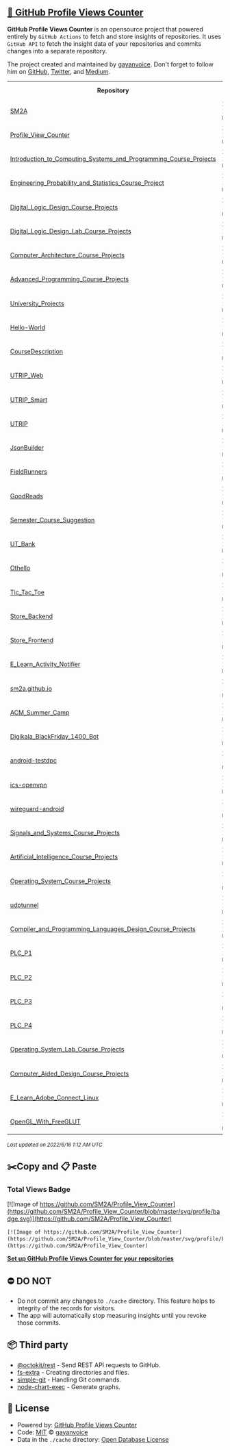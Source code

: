 ## [🚀 GitHub Profile Views Counter](https://github.com/gayanvoice/github-profile-views-counter)
**GitHub Profile Views Counter** is an opensource project that powered entirely by  `GitHub Actions` to fetch and store insights of repositories.
It uses `GitHub API` to fetch the insight data of your repositories and commits changes into a separate repository.

The project created and maintained by [gayanvoice](https://github.com/gayanvoice). Don't forget to follow him on [GitHub](https://github.com/gayanvoice), [Twitter](https://twitter.com/gayanvoice), and [Medium](https://gayanvoice.medium.com/).

<table>
	<tr>
		<th>
			Repository
		</th>
		<th>
			Last Updated
		</th>
		<th>
			Unique
		</th>
		<th>
			Views
		</th>
	</tr>
	<tr>
		<td>
			<a href="https://github.com/SM2A/Profile_View_Counter/tree/master/readme/330442903/year.md">
				SM2A
			</a>
		</td>
		<td>
			2022/6/14 1:15 AM UTC
		</td>
		<td>
			54
		</td>
		<td>
			<img alt="Response time graph" src="https://github.com/SM2A/Profile_View_Counter/raw/master/graph/330442903/small/year.png" height="20"> 106
		</td>
	</tr>
	<tr>
		<td>
			<a href="https://github.com/SM2A/Profile_View_Counter/tree/master/readme/427362212/year.md">
				Profile_View_Counter
			</a>
		</td>
		<td>
			2022/6/14 12:00 AM UTC
		</td>
		<td>
			121
		</td>
		<td>
			<img alt="Response time graph" src="https://github.com/SM2A/Profile_View_Counter/raw/master/graph/427362212/small/year.png" height="20"> 540
		</td>
	</tr>
	<tr>
		<td>
			<a href="https://github.com/SM2A/Profile_View_Counter/tree/master/readme/412187822/year.md">
				Introduction_to_Computing_Systems_and_Programming_Course_Projects
			</a>
		</td>
		<td>
			2022/6/14 1:15 AM UTC
		</td>
		<td>
			23
		</td>
		<td>
			<img alt="Response time graph" src="https://github.com/SM2A/Profile_View_Counter/raw/master/graph/412187822/small/year.png" height="20"> 43
		</td>
	</tr>
	<tr>
		<td>
			<a href="https://github.com/SM2A/Profile_View_Counter/tree/master/readme/413804331/year.md">
				Engineering_Probability_and_Statistics_Course_Project
			</a>
		</td>
		<td>
			2022/6/14 1:15 AM UTC
		</td>
		<td>
			24
		</td>
		<td>
			<img alt="Response time graph" src="https://github.com/SM2A/Profile_View_Counter/raw/master/graph/413804331/small/year.png" height="20"> 95
		</td>
	</tr>
	<tr>
		<td>
			<a href="https://github.com/SM2A/Profile_View_Counter/tree/master/readme/414360951/year.md">
				Digital_Logic_Design_Course_Projects
			</a>
		</td>
		<td>
			2022/6/14 1:15 AM UTC
		</td>
		<td>
			45
		</td>
		<td>
			<img alt="Response time graph" src="https://github.com/SM2A/Profile_View_Counter/raw/master/graph/414360951/small/year.png" height="20"> 262
		</td>
	</tr>
	<tr>
		<td>
			<a href="https://github.com/SM2A/Profile_View_Counter/tree/master/readme/414366201/year.md">
				Digital_Logic_Design_Lab_Course_Projects
			</a>
		</td>
		<td>
			2022/6/14 1:16 AM UTC
		</td>
		<td>
			79
		</td>
		<td>
			<img alt="Response time graph" src="https://github.com/SM2A/Profile_View_Counter/raw/master/graph/414366201/small/year.png" height="20"> 320
		</td>
	</tr>
	<tr>
		<td>
			<a href="https://github.com/SM2A/Profile_View_Counter/tree/master/readme/414517214/year.md">
				Computer_Architecture_Course_Projects
			</a>
		</td>
		<td>
			2022/6/14 12:00 AM UTC
		</td>
		<td>
			180
		</td>
		<td>
			<img alt="Response time graph" src="https://github.com/SM2A/Profile_View_Counter/raw/master/graph/414517214/small/year.png" height="20"> 1058
		</td>
	</tr>
	<tr>
		<td>
			<a href="https://github.com/SM2A/Profile_View_Counter/tree/master/readme/412364586/year.md">
				Advanced_Programming_Course_Projects
			</a>
		</td>
		<td>
			2022/6/14 12:00 AM UTC
		</td>
		<td>
			38
		</td>
		<td>
			<img alt="Response time graph" src="https://github.com/SM2A/Profile_View_Counter/raw/master/graph/412364586/small/year.png" height="20"> 107
		</td>
	</tr>
	<tr>
		<td>
			<a href="https://github.com/SM2A/Profile_View_Counter/tree/master/readme/412880224/year.md">
				University_Projects
			</a>
		</td>
		<td>
			2022/6/14 12:00 AM UTC
		</td>
		<td>
			276
		</td>
		<td>
			<img alt="Response time graph" src="https://github.com/SM2A/Profile_View_Counter/raw/master/graph/412880224/small/year.png" height="20"> 521
		</td>
	</tr>
	<tr>
		<td>
			<a href="https://github.com/SM2A/Profile_View_Counter/tree/master/readme/390043768/year.md">
				Hello-World
			</a>
		</td>
		<td>
			2022/6/14 1:16 AM UTC
		</td>
		<td>
			28
		</td>
		<td>
			<img alt="Response time graph" src="https://github.com/SM2A/Profile_View_Counter/raw/master/graph/390043768/small/year.png" height="20"> 92
		</td>
	</tr>
	<tr>
		<td>
			<a href="https://github.com/SM2A/Profile_View_Counter/tree/master/readme/411045327/year.md">
				CourseDescription
			</a>
		</td>
		<td>
			2022/6/14 1:16 AM UTC
		</td>
		<td>
			39
		</td>
		<td>
			<img alt="Response time graph" src="https://github.com/SM2A/Profile_View_Counter/raw/master/graph/411045327/small/year.png" height="20"> 69
		</td>
	</tr>
	<tr>
		<td>
			<a href="https://github.com/SM2A/Profile_View_Counter/tree/master/readme/279807024/year.md">
				UTRIP_Web
			</a>
		</td>
		<td>
			2022/6/14 1:16 AM UTC
		</td>
		<td>
			15
		</td>
		<td>
			<img alt="Response time graph" src="https://github.com/SM2A/Profile_View_Counter/raw/master/graph/279807024/small/year.png" height="20"> 29
		</td>
	</tr>
	<tr>
		<td>
			<a href="https://github.com/SM2A/Profile_View_Counter/tree/master/readme/271093860/year.md">
				UTRIP_Smart
			</a>
		</td>
		<td>
			2022/6/14 1:17 AM UTC
		</td>
		<td>
			8
		</td>
		<td>
			<img alt="Response time graph" src="https://github.com/SM2A/Profile_View_Counter/raw/master/graph/271093860/small/year.png" height="20"> 11
		</td>
	</tr>
	<tr>
		<td>
			<a href="https://github.com/SM2A/Profile_View_Counter/tree/master/readme/266310885/year.md">
				UTRIP
			</a>
		</td>
		<td>
			2022/6/14 1:17 AM UTC
		</td>
		<td>
			15
		</td>
		<td>
			<img alt="Response time graph" src="https://github.com/SM2A/Profile_View_Counter/raw/master/graph/266310885/small/year.png" height="20"> 49
		</td>
	</tr>
	<tr>
		<td>
			<a href="https://github.com/SM2A/Profile_View_Counter/tree/master/readme/262395788/year.md">
				JsonBuilder
			</a>
		</td>
		<td>
			2022/6/14 1:17 AM UTC
		</td>
		<td>
			16
		</td>
		<td>
			<img alt="Response time graph" src="https://github.com/SM2A/Profile_View_Counter/raw/master/graph/262395788/small/year.png" height="20"> 37
		</td>
	</tr>
	<tr>
		<td>
			<a href="https://github.com/SM2A/Profile_View_Counter/tree/master/readme/257704630/year.md">
				FieldRunners
			</a>
		</td>
		<td>
			2022/6/14 1:17 AM UTC
		</td>
		<td>
			19
		</td>
		<td>
			<img alt="Response time graph" src="https://github.com/SM2A/Profile_View_Counter/raw/master/graph/257704630/small/year.png" height="20"> 76
		</td>
	</tr>
	<tr>
		<td>
			<a href="https://github.com/SM2A/Profile_View_Counter/tree/master/readme/412386961/year.md">
				GoodReads
			</a>
		</td>
		<td>
			2022/6/14 1:17 AM UTC
		</td>
		<td>
			15
		</td>
		<td>
			<img alt="Response time graph" src="https://github.com/SM2A/Profile_View_Counter/raw/master/graph/412386961/small/year.png" height="20"> 40
		</td>
	</tr>
	<tr>
		<td>
			<a href="https://github.com/SM2A/Profile_View_Counter/tree/master/readme/412379909/year.md">
				Semester_Course_Suggestion
			</a>
		</td>
		<td>
			2022/6/14 1:17 AM UTC
		</td>
		<td>
			13
		</td>
		<td>
			<img alt="Response time graph" src="https://github.com/SM2A/Profile_View_Counter/raw/master/graph/412379909/small/year.png" height="20"> 20
		</td>
	</tr>
	<tr>
		<td>
			<a href="https://github.com/SM2A/Profile_View_Counter/tree/master/readme/412199246/year.md">
				UT_Bank
			</a>
		</td>
		<td>
			2022/6/14 1:18 AM UTC
		</td>
		<td>
			15
		</td>
		<td>
			<img alt="Response time graph" src="https://github.com/SM2A/Profile_View_Counter/raw/master/graph/412199246/small/year.png" height="20"> 35
		</td>
	</tr>
	<tr>
		<td>
			<a href="https://github.com/SM2A/Profile_View_Counter/tree/master/readme/412193903/year.md">
				Othello
			</a>
		</td>
		<td>
			2022/6/14 1:18 AM UTC
		</td>
		<td>
			8
		</td>
		<td>
			<img alt="Response time graph" src="https://github.com/SM2A/Profile_View_Counter/raw/master/graph/412193903/small/year.png" height="20"> 24
		</td>
	</tr>
	<tr>
		<td>
			<a href="https://github.com/SM2A/Profile_View_Counter/tree/master/readme/412191989/year.md">
				Tic_Tac_Toe
			</a>
		</td>
		<td>
			2022/6/14 1:18 AM UTC
		</td>
		<td>
			11
		</td>
		<td>
			<img alt="Response time graph" src="https://github.com/SM2A/Profile_View_Counter/raw/master/graph/412191989/small/year.png" height="20"> 26
		</td>
	</tr>
	<tr>
		<td>
			<a href="https://github.com/SM2A/Profile_View_Counter/tree/master/readme/393412215/year.md">
				Store_Backend
			</a>
		</td>
		<td>
			2022/6/14 12:00 AM UTC
		</td>
		<td>
			13
		</td>
		<td>
			<img alt="Response time graph" src="https://github.com/SM2A/Profile_View_Counter/raw/master/graph/393412215/small/year.png" height="20"> 95
		</td>
	</tr>
	<tr>
		<td>
			<a href="https://github.com/SM2A/Profile_View_Counter/tree/master/readme/396957307/year.md">
				Store_Frontend
			</a>
		</td>
		<td>
			2022/6/14 1:18 AM UTC
		</td>
		<td>
			9
		</td>
		<td>
			<img alt="Response time graph" src="https://github.com/SM2A/Profile_View_Counter/raw/master/graph/396957307/small/year.png" height="20"> 10
		</td>
	</tr>
	<tr>
		<td>
			<a href="https://github.com/SM2A/Profile_View_Counter/tree/master/readme/356411039/year.md">
				E_Learn_Activity_Notifier
			</a>
		</td>
		<td>
			2022/6/14 1:18 AM UTC
		</td>
		<td>
			11
		</td>
		<td>
			<img alt="Response time graph" src="https://github.com/SM2A/Profile_View_Counter/raw/master/graph/356411039/small/year.png" height="20"> 34
		</td>
	</tr>
	<tr>
		<td>
			<a href="https://github.com/SM2A/Profile_View_Counter/tree/master/readme/354935926/year.md">
				sm2a.github.io
			</a>
		</td>
		<td>
			2022/6/14 1:18 AM UTC
		</td>
		<td>
			21
		</td>
		<td>
			<img alt="Response time graph" src="https://github.com/SM2A/Profile_View_Counter/raw/master/graph/354935926/small/year.png" height="20"> 90
		</td>
	</tr>
	<tr>
		<td>
			<a href="https://github.com/SM2A/Profile_View_Counter/tree/master/readme/388052733/year.md">
				ACM_Summer_Camp
			</a>
		</td>
		<td>
			2022/6/14 1:19 AM UTC
		</td>
		<td>
			2
		</td>
		<td>
			<img alt="Response time graph" src="https://github.com/SM2A/Profile_View_Counter/raw/master/graph/388052733/small/year.png" height="20"> 2
		</td>
	</tr>
	<tr>
		<td>
			<a href="https://github.com/SM2A/Profile_View_Counter/tree/master/readme/434520166/year.md">
				Digikala_BlackFriday_1400_Bot
			</a>
		</td>
		<td>
			2022/6/14 1:19 AM UTC
		</td>
		<td>
			26
		</td>
		<td>
			<img alt="Response time graph" src="https://github.com/SM2A/Profile_View_Counter/raw/master/graph/434520166/small/year.png" height="20"> 64
		</td>
	</tr>
	<tr>
		<td>
			<a href="https://github.com/SM2A/Profile_View_Counter/tree/master/readme/455224484/year.md">
				android-testdpc
			</a>
		</td>
		<td>
			2022/6/14 1:19 AM UTC
		</td>
		<td>
			1
		</td>
		<td>
			<img alt="Response time graph" src="https://github.com/SM2A/Profile_View_Counter/raw/master/graph/455224484/small/year.png" height="20"> 1
		</td>
	</tr>
	<tr>
		<td>
			<a href="https://github.com/SM2A/Profile_View_Counter/tree/master/readme/453880075/year.md">
				ics-openvpn
			</a>
		</td>
		<td>
			2022/6/14 1:19 AM UTC
		</td>
		<td>
			5
		</td>
		<td>
			<img alt="Response time graph" src="https://github.com/SM2A/Profile_View_Counter/raw/master/graph/453880075/small/year.png" height="20"> 22
		</td>
	</tr>
	<tr>
		<td>
			<a href="https://github.com/SM2A/Profile_View_Counter/tree/master/readme/453880097/year.md">
				wireguard-android
			</a>
		</td>
		<td>
			2022/6/14 1:19 AM UTC
		</td>
		<td>
			4
		</td>
		<td>
			<img alt="Response time graph" src="https://github.com/SM2A/Profile_View_Counter/raw/master/graph/453880097/small/year.png" height="20"> 7
		</td>
	</tr>
	<tr>
		<td>
			<a href="https://github.com/SM2A/Profile_View_Counter/tree/master/readme/430050298/year.md">
				Signals_and_Systems_Course_Projects
			</a>
		</td>
		<td>
			2022/6/14 12:00 AM UTC
		</td>
		<td>
			54
		</td>
		<td>
			<img alt="Response time graph" src="https://github.com/SM2A/Profile_View_Counter/raw/master/graph/430050298/small/year.png" height="20"> 166
		</td>
	</tr>
	<tr>
		<td>
			<a href="https://github.com/SM2A/Profile_View_Counter/tree/master/readme/412184416/year.md">
				Artificial_Intelligence_Course_Projects
			</a>
		</td>
		<td>
			2022/6/14 12:00 AM UTC
		</td>
		<td>
			174
		</td>
		<td>
			<img alt="Response time graph" src="https://github.com/SM2A/Profile_View_Counter/raw/master/graph/412184416/small/year.png" height="20"> 831
		</td>
	</tr>
	<tr>
		<td>
			<a href="https://github.com/SM2A/Profile_View_Counter/tree/master/readme/420412422/year.md">
				Operating_System_Course_Projects
			</a>
		</td>
		<td>
			2022/6/14 12:00 AM UTC
		</td>
		<td>
			60
		</td>
		<td>
			<img alt="Response time graph" src="https://github.com/SM2A/Profile_View_Counter/raw/master/graph/420412422/small/year.png" height="20"> 442
		</td>
	</tr>
	<tr>
		<td>
			<a href="https://github.com/SM2A/Profile_View_Counter/tree/master/readme/456796555/year.md">
				udptunnel
			</a>
		</td>
		<td>
			2022/6/14 1:20 AM UTC
		</td>
		<td>
			3
		</td>
		<td>
			<img alt="Response time graph" src="https://github.com/SM2A/Profile_View_Counter/raw/master/graph/456796555/small/year.png" height="20"> 3
		</td>
	</tr>
	<tr>
		<td>
			<a href="https://github.com/SM2A/Profile_View_Counter/tree/master/readme/421735558/year.md">
				Compiler_and_Programming_Languages_Design_Course_Projects
			</a>
		</td>
		<td>
			2022/6/14 12:00 AM UTC
		</td>
		<td>
			52
		</td>
		<td>
			<img alt="Response time graph" src="https://github.com/SM2A/Profile_View_Counter/raw/master/graph/421735558/small/year.png" height="20"> 165
		</td>
	</tr>
	<tr>
		<td>
			<a href="https://github.com/SM2A/Profile_View_Counter/tree/master/readme/459215050/year.md">
				PLC_P1
			</a>
		</td>
		<td>
			2022/6/14 1:20 AM UTC
		</td>
		<td>
			28
		</td>
		<td>
			<img alt="Response time graph" src="https://github.com/SM2A/Profile_View_Counter/raw/master/graph/459215050/small/year.png" height="20"> 170
		</td>
	</tr>
	<tr>
		<td>
			<a href="https://github.com/SM2A/Profile_View_Counter/tree/master/readme/433485806/year.md">
				PLC_P2
			</a>
		</td>
		<td>
			2022/6/14 1:20 AM UTC
		</td>
		<td>
			17
		</td>
		<td>
			<img alt="Response time graph" src="https://github.com/SM2A/Profile_View_Counter/raw/master/graph/433485806/small/year.png" height="20"> 143
		</td>
	</tr>
	<tr>
		<td>
			<a href="https://github.com/SM2A/Profile_View_Counter/tree/master/readme/439019724/year.md">
				PLC_P3
			</a>
		</td>
		<td>
			2022/6/14 1:20 AM UTC
		</td>
		<td>
			24
		</td>
		<td>
			<img alt="Response time graph" src="https://github.com/SM2A/Profile_View_Counter/raw/master/graph/439019724/small/year.png" height="20"> 170
		</td>
	</tr>
	<tr>
		<td>
			<a href="https://github.com/SM2A/Profile_View_Counter/tree/master/readme/444491866/year.md">
				PLC_P4
			</a>
		</td>
		<td>
			2022/6/14 1:20 AM UTC
		</td>
		<td>
			23
		</td>
		<td>
			<img alt="Response time graph" src="https://github.com/SM2A/Profile_View_Counter/raw/master/graph/444491866/small/year.png" height="20"> 160
		</td>
	</tr>
	<tr>
		<td>
			<a href="https://github.com/SM2A/Profile_View_Counter/tree/master/readme/459333884/year.md">
				Operating_System_Lab_Course_Projects
			</a>
		</td>
		<td>
			2022/6/14 12:00 AM UTC
		</td>
		<td>
			95
		</td>
		<td>
			<img alt="Response time graph" src="https://github.com/SM2A/Profile_View_Counter/raw/master/graph/459333884/small/year.png" height="20"> 575
		</td>
	</tr>
	<tr>
		<td>
			<a href="https://github.com/SM2A/Profile_View_Counter/tree/master/readme/460967667/year.md">
				Computer_Aided_Design_Course_Projects
			</a>
		</td>
		<td>
			2022/6/14 1:21 AM UTC
		</td>
		<td>
			9
		</td>
		<td>
			<img alt="Response time graph" src="https://github.com/SM2A/Profile_View_Counter/raw/master/graph/460967667/small/year.png" height="20"> 54
		</td>
	</tr>
	<tr>
		<td>
			<a href="https://github.com/SM2A/Profile_View_Counter/tree/master/readme/461245948/year.md">
				E_Learn_Adobe_Connect_Linux
			</a>
		</td>
		<td>
			2022/6/14 12:00 AM UTC
		</td>
		<td>
			17
		</td>
		<td>
			<img alt="Response time graph" src="https://github.com/SM2A/Profile_View_Counter/raw/master/graph/461245948/small/year.png" height="20"> 94
		</td>
	</tr>
	<tr>
		<td>
			<a href="https://github.com/SM2A/Profile_View_Counter/tree/master/readme/499918300/year.md">
				OpenGL_With_FreeGLUT
			</a>
		</td>
		<td>
			2022/6/14 1:21 AM UTC
		</td>
		<td>
			9
		</td>
		<td>
			<img alt="Response time graph" src="https://github.com/SM2A/Profile_View_Counter/raw/master/graph/499918300/small/year.png" height="20"> 54
		</td>
	</tr>
</table>

<small><i>Last updated on 2022/6/16 1:12 AM UTC</i></small>

## ✂️Copy and 📋 Paste
### Total Views Badge
[![Image of https://github.com/SM2A/Profile_View_Counter](https://github.com/SM2A/Profile_View_Counter/blob/master/svg/profile/badge.svg)](https://github.com/SM2A/Profile_View_Counter)

```readme
[![Image of https://github.com/SM2A/Profile_View_Counter](https://github.com/SM2A/Profile_View_Counter/blob/master/svg/profile/badge.svg)](https://github.com/SM2A/Profile_View_Counter)
```
[**Set up GitHub Profile Views Counter for your repositories**](https://github.com/gayanvoice/github-profile-views-counter)
## ⛔ DO NOT
- Do not commit any changes to `./cache` directory. This feature helps to integrity of the records for visitors.
- The app will automatically stop measuring insights until you revoke those commits.
## 📦 Third party

- [@octokit/rest](https://www.npmjs.com/package/@octokit/rest) - Send REST API requests to GitHub.
- [fs-extra](https://www.npmjs.com/package/fs-extra) - Creating directories and files.
- [simple-git](https://www.npmjs.com/package/simple-git) - Handling Git commands.
- [node-chart-exec](https://www.npmjs.com/package/node-chart-exec) - Generate graphs.
## 📄 License
- Powered by: [GitHub Profile Views Counter](https://github.com/gayanvoice/github-profile-views-counter)
- Code: [MIT](./LICENSE) © [gayanvoice](https://github.com/gayanvoice)
- Data in the `./cache` directory: [Open Database License](https://opendatacommons.org/licenses/odbl/1-0/)